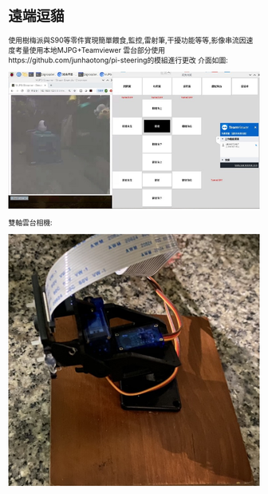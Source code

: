# 遠端逗貓
使用樹梅派與S90等零件實現簡單餵食,監控,雷射筆,干擾功能等等,影像串流因速度考量使用本地MJPG+Teamviewer
雲台部分使用https://github.com/junhaotong/pi-steering的模組進行更改
介面如圖:

![image](https://github.com/Hung-Ching-Lee/Portfolio/blob/master/IOT/%E9%81%A0%E7%AB%AF%E9%81%99%E6%8E%A7%E9%80%97%E8%B2%93/%E9%81%A0%E7%AB%AF%E9%80%97%E8%B2%93.jpg)

雙軸雲台相機:

![image](https://github.com/Hung-Ching-Lee/Portfolio/blob/master/IOT/%E9%81%A0%E7%AB%AF%E9%81%99%E6%8E%A7%E9%80%97%E8%B2%93/%E9%9B%B2%E5%8F%B0.png)